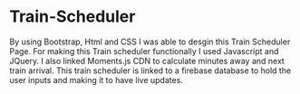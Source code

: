 # Train-Scheduler


By using Bootstrap, Html and CSS I was able to desgin this Train Scheduler Page. For making this Train scheduler functionally I used Javascript and JQuery. I also linked Moments.js CDN to calculate minutes away and next train arrival. This train scheduler is linked to a firebase database to hold the user inputs and making it to have live updates.